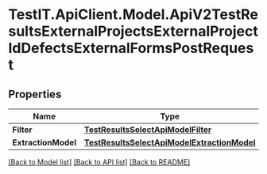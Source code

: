 # TestIT.ApiClient.Model.ApiV2TestResultsExternalProjectsExternalProjectIdDefectsExternalFormsPostRequest

## Properties

Name | Type | Description | Notes
------------ | ------------- | ------------- | -------------
**Filter** | [**TestResultsSelectApiModelFilter**](TestResultsSelectApiModelFilter.md) |  | 
**ExtractionModel** | [**TestResultsSelectApiModelExtractionModel**](TestResultsSelectApiModelExtractionModel.md) |  | 

[[Back to Model list]](../README.md#documentation-for-models) [[Back to API list]](../README.md#documentation-for-api-endpoints) [[Back to README]](../README.md)

